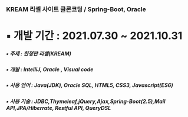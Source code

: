 ### KREAM 리셀 사이트 클론코딩 / Spring-Boot, Oracle
# ▪ 개발 기간 : 2021.07.30 ~ 2021.10.31
##### ▪ 주제 : 한정판 리셀(KREAM)
##### ▪ 개발 : IntelliJ, Oracle , Visual code
##### ▪ 사용 언어 : Java(JDK), Oracle SQL, HTML5, CSS3, Javascript(ES6)
##### ▪ 사용 기술 : JDBC,Thymeleaf,jQuery,Ajax,Spring-Boot(2.5),Mail API,JPA/Hiberrate, Restful API, QueryDSL
